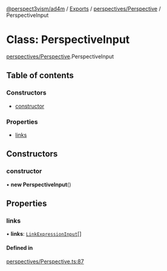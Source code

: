 [@perspect3vism/ad4m](../README.md) / [Exports](../modules.md) / [perspectives/Perspective](../modules/perspectives_Perspective.md) / PerspectiveInput

# Class: PerspectiveInput

[perspectives/Perspective](../modules/perspectives_Perspective.md).PerspectiveInput

## Table of contents

### Constructors

- [constructor](perspectives_Perspective.PerspectiveInput.md#constructor)

### Properties

- [links](perspectives_Perspective.PerspectiveInput.md#links)

## Constructors

### constructor

• **new PerspectiveInput**()

## Properties

### links

• **links**: [`LinkExpressionInput`](links_Links.LinkExpressionInput.md)[]

#### Defined in

[perspectives/Perspective.ts:87](https://github.com/perspect3vism/ad4m/blob/2628235/src/perspectives/Perspective.ts#L87)

